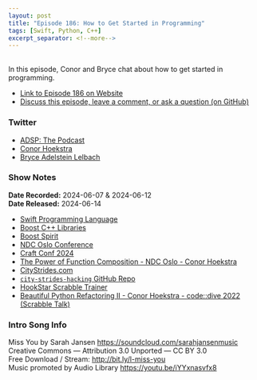 ```yaml
---
layout: post
title: "Episode 186: How to Get Started in Programming"
tags: [Swift, Python, C++]
excerpt_separator: <!--more-->
---
```


<div id="buzzsprout-player-15236760"></div><script src="https://www.buzzsprout.com/1501960/15236760-episode-186-how-to-get-started-in-programming.js?container_id=buzzsprout-player-15236760&player=small" type="text/javascript" charset="utf-8"></script>

<br>In this episode, Conor and Bryce chat about how to get started in programming.

<!--more-->

* [Link to Episode 186 on Website](https://adspthepodcast.com/2024/06/14/Episode-186.html)
* [Discuss this episode, leave a comment, or ask a question (on GitHub)](https://github.com/codereport/adsp2/discussions/85)

### Twitter
 
* [ADSP: The Podcast](https://twitter.com/adspthepodcast)
* [Conor Hoekstra](https://twitter.com/code_report)
* [Bryce Adelstein Lelbach](https://twitter.com/blelbach)

### Show Notes

**Date Recorded:** 2024-06-07 & 2024-06-12 <br>
**Date Released:** 2024-06-14

* [Swift Programming Language](https://swift.org/)
* [Boost C++ Libraries](https://www.boost.org/) 
* [Boost Spirit](https://github.com/boostorg/spirit)
* [NDC Oslo Conference](https://ndcoslo.com/)
* [Craft Conf 2024](https://craft-conf.com/2024/)
* [The Power of Function Composition - NDC Oslo - Conor Hoekstra](https://www.youtube.com/watch?v=fuX4bQefvWQ)
* [CityStrides.com](https://citystrides.com/)
* [`city-strides-hacking` GitHub Repo](https://github.com/codereport/city-strides-hacking)
* [HookStar Scrabble Trainer](https://github.com/codereport/scrabble)
* [Beautiful Python Refactoring II - Conor Hoekstra - code::dive 2022 (Scrabble Talk)](https://www.youtube.com/watch?v=nXZQfdxWgh0)

### Intro Song Info
 
Miss You by Sarah Jansen https://soundcloud.com/sarahjansenmusic<br>
Creative Commons — Attribution 3.0 Unported — CC BY 3.0<br>
Free Download / Stream: http://bit.ly/l-miss-you<br>
Music promoted by Audio Library https://youtu.be/iYYxnasvfx8<br>

